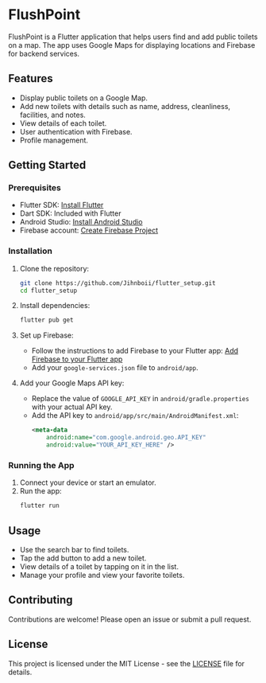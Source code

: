 # FlushPoint

FlushPoint is a Flutter application that helps users find and add public toilets on a map. The app uses Google Maps for displaying locations and Firebase for backend services.

## Features

- Display public toilets on a Google Map.
- Add new toilets with details such as name, address, cleanliness, facilities, and notes.
- View details of each toilet.
- User authentication with Firebase.
- Profile management.

## Getting Started

### Prerequisites

- Flutter SDK: [Install Flutter](https://flutter.dev/docs/get-started/install)
- Dart SDK: Included with Flutter
- Android Studio: [Install Android Studio](https://developer.android.com/studio)
- Firebase account: [Create Firebase Project](https://firebase.google.com/)

### Installation

1. Clone the repository:
   ```sh
   git clone https://github.com/Jihnboii/flutter_setup.git
   cd flutter_setup
   ```

2. Install dependencies:
   ```sh
   flutter pub get
   ```

3. Set up Firebase:
    - Follow the instructions to add Firebase to your Flutter app: [Add Firebase to your Flutter app](https://firebase.google.com/docs/flutter/setup)
    - Add your `google-services.json` file to `android/app`.

4. Add your Google Maps API key:
    - Replace the value of `GOOGLE_API_KEY` in `android/gradle.properties` with your actual API key.
    - Add the API key to `android/app/src/main/AndroidManifest.xml`:
      ```xml
      <meta-data
          android:name="com.google.android.geo.API_KEY"
          android:value="YOUR_API_KEY_HERE" />
      ```

### Running the App

1. Connect your device or start an emulator.
2. Run the app:
   ```sh
   flutter run
   ```

## Usage

- Use the search bar to find toilets.
- Tap the add button to add a new toilet.
- View details of a toilet by tapping on it in the list.
- Manage your profile and view your favorite toilets.

## Contributing

Contributions are welcome! Please open an issue or submit a pull request.

## License

This project is licensed under the MIT License - see the [LICENSE](LICENSE) file for details.
```